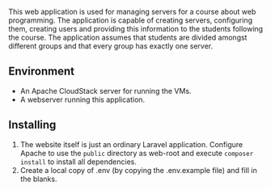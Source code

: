 This web application is used for managing servers for a course about web programming. The application is capable of
creating servers, configuring them, creating users and providing this information to the students following the course.
The application assumes that students are divided amongst different groups and that every group has exactly one server.

Environment
-----------
* An Apache CloudStack server for running the VMs.
* A webserver running this application.

Installing
----------
1. The website itself is just an ordinary Laravel application. Configure Apache to use the `public` directory as
web-root and execute `composer install` to install all dependencies.
2. Create a local copy of .env (by copying the .env.example file) and fill in the blanks.
